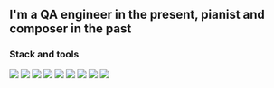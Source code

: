 ## I'm a QA engineer in the present, pianist and composer in the past


### Stack and tools
<img src="https://img.shields.io/badge/linux-008080?style=for-the-badge&logo=linux&logoColor=000000"/>  <img src="https://img.shields.io/badge/PostgreSQL-00FFFF?style=for-the-badge&logo=postgresql&logoColor=000000"/>  <img src="https://img.shields.io/badge/Postman-AFEEEE?style=for-the-badge&logo=postman&logoColor=000000"/>  <img src="https://img.shields.io/badge/swagger-00CED1?style=for-the-badge&logo=swagger&logoColor=000000"/>  <img src="https://img.shields.io/badge/docker-40E0D0?style=for-the-badge&logo=docker&logoColor=000000"/>  <img src="https://img.shields.io/badge/selenium-008B8B?style=for-the-badge&logo=selenium&logoColor=000000"/>  <img src="https://img.shields.io/badge/jmeter-48D1CC?style=for-the-badge&logo=jmeter&logoColor=000000"/>  <img src="https://img.shields.io/badge/wireshark-20B2AA?style=for-the-badge&logo=wireshark&logoColor=000000"/>  <img src="https://img.shields.io/badge/figma-66CDAA?style=for-the-badge&logo=figma&logoColor=000000"/>
